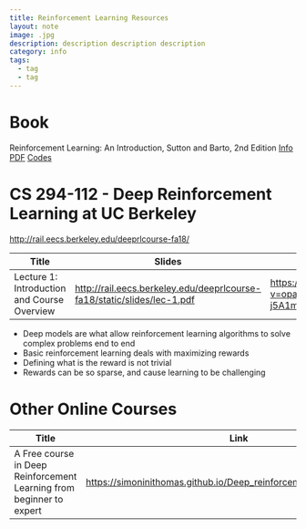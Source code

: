 ```yaml
---
title: Reinforcement Learning Resources
layout: note
image: .jpg
description: description description description
category: info
tags:
  - tag
  - tag
---
```


# Book
Reinforcement Learning: An Introduction, Sutton and Barto, 2nd Edition
[Info](http://incompleteideas.net/book/the-book-2nd.html)
[PDF](http://incompleteideas.net/book/RLbook2018.pdf)
[Codes](https://github.com/ShangtongZhang/reinforcement-learning-an-introduction)

# CS 294-112 - Deep Reinforcement Learning at UC Berkeley

http://rail.eecs.berkeley.edu/deeprlcourse-fa18/

Title | Slides | Video
--- | --- | ---
Lecture 1: Introduction and Course Overview |http://rail.eecs.berkeley.edu/deeprlcourse-fa18/static/slides/lec-1.pdf | https://www.youtube.com/watch?v=opaBjK4TfLc&list=PLkFD6_40KJIxJMR-j5A1mkxK26gh_qg37&index=25

- Deep models are what allow reinforcement learning algorithms to solve complex problems end to end
- Basic reinforcement learning deals with maximizing rewards
- Defining what is the reward is not trivial
- Rewards can be so sparse, and cause learning to be challenging


# Other Online Courses
Title | Link
--- | ---
A Free course in Deep Reinforcement Learning from beginner to expert | https://simoninithomas.github.io/Deep_reinforcement_learning_Course/

